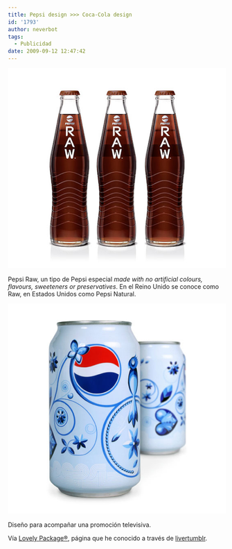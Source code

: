 ```yaml
---
title: Pepsi design >>> Coca-Cola design
id: '1793'
author: neverbot
tags:
  - Publicidad
date: 2009-09-12 12:47:42
---
```


[![](./pepsi-design-coca-cola-design/pepsiraw.jpg)](http://lovelypackage.com/pepsi-raw/)

Pepsi Raw, un tipo de Pepsi especial _made with no artificial colours, flavours, sweeteners or preservatives_. En el Reino Unido se conoce como Raw, en Estados Unidos como Pepsi Natural.

[![](./pepsi-design-coca-cola-design/pepsi1.jpg)](http://lovelypackage.com/pepsi/)

Diseño para acompañar una promoción televisiva.

Vía [Lovely Package®](http://lovelypackage.com/pepsi-raw/), página que he conocido a través de [livertumblr](http://livercake.tumblr.com/post/185482347/pepsi-twitter-igual-lo-veo-venir).[](http://lovelypackage.com/pepsi-raw/)
